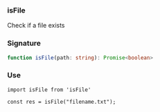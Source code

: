 ### isFile

Check if a file exists

### Signature

```ts
function isFile(path: string): Promise<boolean>
```

### Use

```
import isFile from 'isFile'

const res = isFile("filename.txt");
```
